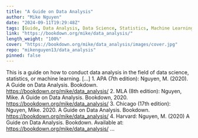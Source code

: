 ```yaml
---
title: "A Guide on Data Analysis"
author: "Mike Nguyen"
date: "2024-09-11T19:29:48Z"
tags: [Guide, Data Analysis, Data Science, Statistics, Machine Learning]
link: "https://bookdown.org/mike/data_analysis/"
length_weight: "100%"
cover: "https://bookdown.org/mike/data_analysis/images/cover.jpg"
repo: "mikenguyen13/data_analysis"
pinned: false
---
```


This is a guide on how to conduct data analysis in the field of data science, statistics, or machine learning. [...] 1. APA (7th edition): Nguyen, M. (2020). A Guide on Data Analysis. Bookdown. https://bookdown.org/mike/data_analysis/ 2. MLA (8th edition): Nguyen, Mike. A Guide on Data Analysis. Bookdown, 2020. https://bookdown.org/mike/data_analysis/ 3. Chicago (17th edition): Nguyen, Mike. 2020. A Guide on Data Analysis. Bookdown. https://bookdown.org/mike/data_analysis/ 4. Harvard: Nguyen, M. (2020) A Guide on Data Analysis. Bookdown. Available at: https://bookdown.org/mike/data_analysis/ ...
